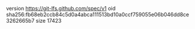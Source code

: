 version https://git-lfs.github.com/spec/v1
oid sha256:fb68eb2ccb84c5d0a4abca111513bd10a0ccf759055e06b046dd8ce3262665b7
size 17423
